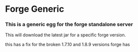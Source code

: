 # Forge Generic

### This is a generic egg for the forge standalone server

This will download the latest jar for a specific forge version.

this has a fix for the broken 1.7.10 and 1.8.9 versions forge has